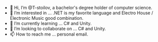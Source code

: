 - 👋 Hi, I’m @T-stoilov, a bachelor's degree holder of computer science. 
- 👀 I’m interested in ... .NET is my favorite language and Electro House / Electronic Music good combination. 
- 🌱 I’m currently learning ... C# and Unity. 
- 💞️ I’m looking to collaborate on ... C# and Unity. 
- 📫 How to reach me ... personal email. 

<!---
T-stoilov/T-stoilov is a ✨ special ✨ repository because its `README.md` (this file) appears on your GitHub profile.
You can click the Preview link to take a look at your changes.
--->
